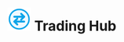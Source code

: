 # ![Trading Icon](https://raw.githubusercontent.com/onjuly19th/trading-hub/refs/heads/real-time/fe/public/trading-icon.svg) Trading Hub
